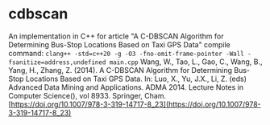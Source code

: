 # cdbscan
An implementation in C++ for article "A C-DBSCAN Algorithm for Determining Bus-Stop Locations Based on Taxi GPS Data"
compile command: `clang++ -std=c++20 -g -O3 -fno-omit-frame-pointer -Wall -fsanitize=address,undefined main.cpp`
Wang, W., Tao, L., Gao, C., Wang, B., Yang, H., Zhang, Z. (2014). A C-DBSCAN Algorithm for Determining Bus-Stop Locations Based on Taxi GPS Data. In: Luo, X., Yu, J.X., Li, Z. (eds) Advanced Data Mining and Applications. ADMA 2014. Lecture Notes in Computer Science(), vol 8933. Springer, Cham. [https://doi.org/10.1007/978-3-319-14717-8_23](https://doi.org/10.1007/978-3-319-14717-8_23)
